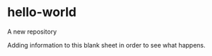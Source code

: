 # hello-world
A new repository

Adding information to this blank sheet in order to see what happens. 
